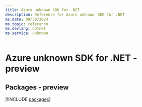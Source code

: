```yaml
---
title: Azure unknown SDK for .NET
description: Reference for Azure unknown SDK for .NET
ms.date: 09/30/2024
ms.topic: reference
ms.devlang: dotnet
ms.service: unknown
---
```

# Azure unknown SDK for .NET - preview
## Packages - preview
[!INCLUDE [packages](unknown-index.md)]